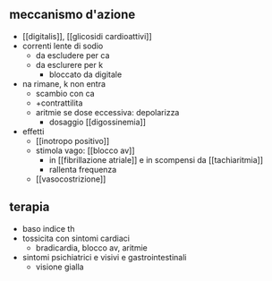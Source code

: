 ## meccanismo d'azione
- [[digitalis]], [[glicosidi cardioattivi]]
- correnti lente di sodio
	- da escludere per ca
	- da esclurere per k
		- bloccato da digitale
- na rimane, k non entra
	- scambio con ca
	- +contrattilita
	- aritmie se dose eccessiva: depolarizza
		- dosaggio [[digossinemia]]
- effetti
	- [[inotropo positivo]]
	- stimola vago: [[blocco av]]
		- in [[fibrillazione atriale]] e in scompensi da [[tachiaritmia]]
		- rallenta frequenza
	- [[vasocostrizione]]

## terapia
- baso indice th
- tossicita con sintomi cardiaci
	- bradicardia, blocco av, aritmie
- sintomi psichiatrici e visivi e gastrointestinali
	- visione gialla